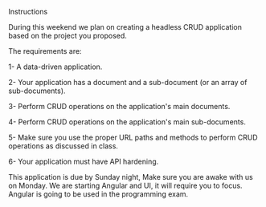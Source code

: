 Instructions

During this weekend we plan on creating a headless CRUD application based on the project you proposed.

The requirements are:

1- A data-driven application.

2- Your application has a document and a sub-document (or an array of sub-documents).

3- Perform CRUD operations on the application's main documents.

4- Perform CRUD operations on the application's main sub-documents.

5- Make sure you use the proper URL paths and methods to perform CRUD operations as discussed in class.

6- Your application must have API hardening.

This application is due by Sunday night, Make sure you are awake with us on Monday. We are starting Angular and UI, it will require you to focus. Angular is going to be used in the programming exam.

